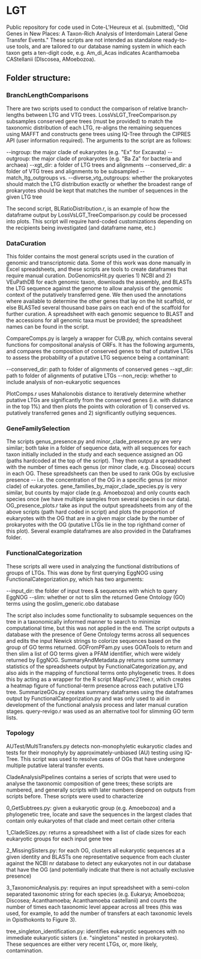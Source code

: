 # LGT
Public repository for code used in Cote-L'Heureux et al. (submitted), "Old Genes in New Places: A Taxon-Rich Analysis of Interdomain Lateral Gene Transfer Events." These scripts are not intended as standalone ready-to-use tools, and are tailored to our database naming system in which each taxon gets a ten-digit code, e.g. Am_di_Acas indicates Acanthamoeba CAStellanii (DIscosea, AMoebozoa).

## Folder structure:
### BranchLengthComparisons
There are two scripts used to conduct the comparison of relative branch-lengths between LTG and VTG trees. LossVsLGT_TreeComparison.py subsamples conserved gene trees (must be provided) to match the taxonomic distribution of each LTG, re-aligns the remaining sequences using MAFFT and constructs gene trees using IQ-Tree through the CIPRES API (user information required). The arguments to the script are as follows:

--ingroup: the major clade of eukaryotes (e.g. "Ex" for Excavata)
--outgroup: the major clade of prokaryotes (e.g. "Ba Za" for bacteria and archaea)
--xgt_dir: a folder of LTG trees and alignments
--conserved_dir: a folder of VTG trees and alignments to be subsampled
--match_ltg_outgroups vs. --diverse_vtg_outgroups: whether the prokaryotes should match the LTG distribution exactly or whether the broadest range of prokaryotes should be kept that matches the number of sequences in the given LTG tree

The second script, BLRatioDistribution.r, is an example of how the dataframe output by LossVsLGT_TreeComparison.py could be processed into plots. This script will require hard-coded customizations depending on the recipients being investigated (and dataframe name, etc.)

### DataCuration
This folder contains the most general scripts used in the curation of genomic and transcriptomic data. Some of this work was done manually in Excel spreadsheets, and these scripts are tools to create dataframes that require manual curation. DoGenomicsHit.py queries 1) NCBI and 2) VEuPathDB for each genomic taxon, downloads the assembly, and BLASTs the LTG sequence against the genome to allow analysis of the genomic context of the putatively transferred gene. We then used the annotations where available to determine the other genes that lay on the hit scaffold, or else BLASTed several thousand base pairs on each end of the scaffold for further curation. A spreadsheet with each genomic sequence to BLAST and the accessions for all genomic taxa must be provided; the spreadsheet names can be found in the script. 

CompareComps.py is largely a wrapper for CUB.py, which contains several functions for compositonal analysis of ORFs. It has the following arguments, and compares the composition of conserved genes to that of putative LTGs to assess the probability of a putative LTG sequence being a contaminant:

--conserved_dir: path to folder of alignments of conserved genes
--xgt_dir: path to folder of alignments of putative LTGs
--non_recip: whether to include analysis of non-eukaryotic sequences

PlotComps.r uses Mahalonobis distance to iteratively determine whether putative LTGs are significantly from the conserved genes (i.e. with distance in the top 1%) and then plots the points with coloration of 1) conserved vs. putatively transferred genes and 2) significantly outlying sequences.

### GeneFamilySelection
The scripts genus_presence.py and minor_clade_presence.py are very similar; both take in a folder of sequence data, with all sequences for each taxon initially included in the study and each sequence assigned an OG (paths hardcoded at the top of the script). They then output a spreadsheet with the number of times each genus (or minor clade, e.g. Discosea) occurs in each OG. These spreadsheets can then be used to rank OGs by exclusive presence -- i.e. the concentration of the OG in a specific genus (or minor clade) of eukaryotes. gene_families_by_major_clade_species.py is very similar, but counts by major clade (e.g. Amoebozoa) and only counts each species once (we have multiple samples from several species in our data). OG_presence_plots.r take as input the output spreadsheets from any of the above scripts (path hard coded in script) and plots the proportion of eukaryotes with the OG that are in a given major clade by the number of prokaryotes with the OG (putative LTGs lie in the top righthand corner of this plot). Several example dataframes are also provided in the Dataframes folder.

### FunctionalCategorization
These scripts all were used in analyzing the functional distributions of groups of LTGs. This was done by first querying EggNOG using FunctionalCategorization.py, which has two arguments:

--input_dir: the folder of input trees & sequences with which to query EggNOG
--slim: whether or not to slim the returned Gene Ontology (GO) terms using the goslim_generic.obo database

The script also includes some functionality to subsample sequences on the tree in a taxonomically informed manner to search to minimize computational time, but this was not applied in the end. The script outputs a database with the presence of Gene Ontology terms across all sequences and edits the input Newick strings to colorize sequences based on the group of GO terms returned. GOFromPFam.py uses GOATools to return and then slim a list of GO terms given a PFAM identifier, which were widely returned by EggNOG. SummaryAndMetadata.py returns some summary statistics of the spreadsheets output by FunctionalCategorization.py, and also aids in the mapping of functional terms onto phylogenetic trees. It does this by acting as a wrapper for the R script MapFunc2Tree.r, which creates a heatmap figure of functional-term presence across each putative LTG tree. SummarizeGOs.py creates summary dataframes using the dataframes output by FunctionalCategorization.py and was only used to aid in development of the functional analysis process and later manual curation stages. query-revigo.r was used as an alternative tool for slimming GO term lists.

### Topology
AUTest/MultiTransfers.py detects non-monophyletic eukaryotic clades and tests for their monophyly by approximately-unbiased (AU) testing using IQ-Tree. This script was used to resolve cases of OGs that have undergone multiple putative lateral transfer events.

CladeAnalysisPipelines contains a series of scripts that were used to analyse the taxonomic composition of gene trees; these scripts are numbered, and generally scripts with later numbers depend on outputs from scripts before. These scripts were used to characterize 

0_GetSubtrees.py: given a eukaryotic group (e.g. Amoebozoa) and a phylogenetic tree, locate and save the sequences in the largest clades that contain only eukaryotes of that clade and meet certain other criteria

1_CladeSizes.py: returns a spreadsheet with a list of clade sizes for each eukaryotic groups for each input gene tree

2_MissingSisters.py: for each OG, clusters all eukaryotic sequences at a given identity and BLASTs one representative sequence from each cluster against the NCBI nr database to detect any eukaryotes not in our database that have the OG (and potentially indicate that there is not actually exclusive presence)

3_TaxonomicAnalysis.py: requires an input spreadsheet with a semi-colon separated taxonomic string for each species (e.g. Eukarya; Amoebozoa; Discosea; Acanthamoeba; Acanthamoeba castellanii) and counts the number of times each taxonomic level appear across all trees (this was used, for example, to add the number of transfers at each taxonomic levels in Opisthokonts to Figure 3).

tree_singleton_identification.py: identifies eukaryotic sequences with no immediate eukaryotic sisters (i.e. "singletons" nested in prokaryotes). These sequences are either very recent LTGs, or, more likely, contamination.
